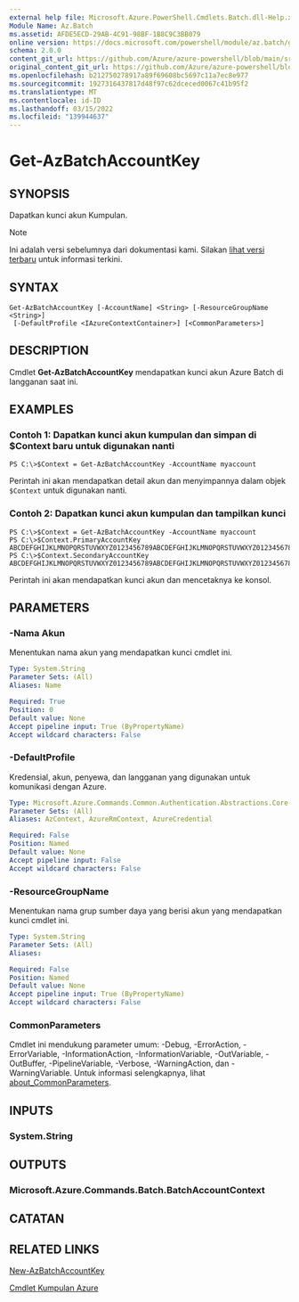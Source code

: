 ```yaml
---
external help file: Microsoft.Azure.PowerShell.Cmdlets.Batch.dll-Help.xml
Module Name: Az.Batch
ms.assetid: AFDE5ECD-29AB-4C91-98BF-1B8C9C3BB079
online version: https://docs.microsoft.com/powershell/module/az.batch/get-azbatchaccountkey
schema: 2.0.0
content_git_url: https://github.com/Azure/azure-powershell/blob/main/src/Batch/Batch/help/Get-AzBatchAccountKey.md
original_content_git_url: https://github.com/Azure/azure-powershell/blob/main/src/Batch/Batch/help/Get-AzBatchAccountKey.md
ms.openlocfilehash: b212750278917a89f69608bc5697c11a7ec8e977
ms.sourcegitcommit: 1927316437817d48f97c62dceced0067c41b95f2
ms.translationtype: MT
ms.contentlocale: id-ID
ms.lasthandoff: 03/15/2022
ms.locfileid: "139944637"
---
```

# Get-AzBatchAccountKey

## SYNOPSIS
Dapatkan kunci akun Kumpulan.

> [!NOTE]
>Ini adalah versi sebelumnya dari dokumentasi kami. Silakan [lihat versi terbaru](/powershell/module/az.batch/get-azbatchaccountkey) untuk informasi terkini.

## SYNTAX

```
Get-AzBatchAccountKey [-AccountName] <String> [-ResourceGroupName <String>]
 [-DefaultProfile <IAzureContextContainer>] [<CommonParameters>]
```

## DESCRIPTION
Cmdlet **Get-AzBatchAccountKey** mendapatkan kunci akun Azure Batch di langganan saat ini.

## EXAMPLES

### Contoh 1: Dapatkan kunci akun kumpulan dan simpan di $Context baru untuk digunakan nanti
```
PS C:\>$Context = Get-AzBatchAccountKey -AccountName myaccount
```

Perintah ini akan mendapatkan detail akun dan menyimpannya dalam objek `$Context` untuk digunakan nanti.

### Contoh 2: Dapatkan kunci akun kumpulan dan tampilkan kunci
```
PS C:\>$Context = Get-AzBatchAccountKey -AccountName myaccount
PS C:\>$Context.PrimaryAccountKey
ABCDEFGHIJKLMNOPQRSTUVWXYZ0123456789ABCDEFGHIJKLMNOPQRSTUVWXYZ0123456789ABCDEFGHIJKLMN==
PS C:\>$Context.SecondaryAccountKey
ABCDEFGHIJKLMNOPQRSTUVWXYZ0123456789ABCDEFGHIJKLMNOPQRSTUVWXYZ0123456789ABCDEFGHIJKLMN==
```

Perintah ini akan mendapatkan kunci akun dan mencetaknya ke konsol.

## PARAMETERS

### -Nama Akun
Menentukan nama akun yang mendapatkan kunci cmdlet ini.

```yaml
Type: System.String
Parameter Sets: (All)
Aliases: Name

Required: True
Position: 0
Default value: None
Accept pipeline input: True (ByPropertyName)
Accept wildcard characters: False
```

### -DefaultProfile
Kredensial, akun, penyewa, dan langganan yang digunakan untuk komunikasi dengan Azure.

```yaml
Type: Microsoft.Azure.Commands.Common.Authentication.Abstractions.Core.IAzureContextContainer
Parameter Sets: (All)
Aliases: AzContext, AzureRmContext, AzureCredential

Required: False
Position: Named
Default value: None
Accept pipeline input: False
Accept wildcard characters: False
```

### -ResourceGroupName
Menentukan nama grup sumber daya yang berisi akun yang mendapatkan kunci cmdlet ini.

```yaml
Type: System.String
Parameter Sets: (All)
Aliases:

Required: False
Position: Named
Default value: None
Accept pipeline input: True (ByPropertyName)
Accept wildcard characters: False
```

### CommonParameters
Cmdlet ini mendukung parameter umum: -Debug, -ErrorAction, -ErrorVariable, -InformationAction, -InformationVariable, -OutVariable, -OutBuffer, -PipelineVariable, -Verbose, -WarningAction, dan -WarningVariable. Untuk informasi selengkapnya, lihat [about_CommonParameters](http://go.microsoft.com/fwlink/?LinkID=113216).

## INPUTS

### System.String

## OUTPUTS

### Microsoft.Azure.Commands.Batch.BatchAccountContext

## CATATAN

## RELATED LINKS

[New-AzBatchAccountKey](./New-AzBatchAccountKey.md)

[Cmdlet Kumpulan Azure](/powershell/module/Az.Batch/)
